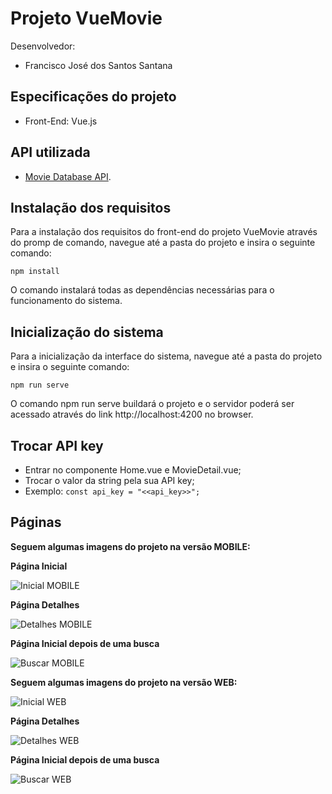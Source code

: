 # Projeto VueMovie

Desenvolvedor:

* Francisco José dos Santos Santana

## Especificações do projeto
* Front-End: Vue.js

## API utilizada 

* [Movie Database API](https://developers.themoviedb.org/3/movies/get-movie-details).


## Instalação dos requisitos
Para a instalação dos requisitos do front-end do projeto VueMovie através do promp de comando, navegue até a pasta do projeto e insira o seguinte comando: 

```
npm install
```

O comando instalará todas as dependências necessárias para o funcionamento do sistema.

## Inicialização do sistema
Para a inicialização da interface do sistema, navegue até a pasta do projeto e insira o seguinte comando: 

```
npm run serve
```

O comando npm run serve buildará o projeto e o servidor poderá ser acessado através do link http://localhost:4200 no browser.

## Trocar API key

* Entrar no componente Home.vue e MovieDetail.vue;
* Trocar o valor da string pela sua API key;
* Exemplo: `const api_key = "<<api_key>>";`

## Páginas

<b>Seguem algumas imagens do projeto na versão MOBILE:</b>

<b>Página Inicial </b>

![Inicial MOBILE](https://i.imgur.com/ruYNezv.jpg)

<b>Página Detalhes</b>

![Detalhes MOBILE](https://i.imgur.com/vI6thg0.jpg)

<b>Página Inicial depois de uma busca</b>

![Buscar MOBILE](https://i.imgur.com/IO4bSPt.jpg)

<b>Seguem algumas imagens do projeto na versão WEB:</b>

![Inicial WEB](https://i.imgur.com/Cf3VoU5.jpg)

<b>Página Detalhes</b>

![Detalhes WEB](https://i.imgur.com/LjscMRR.jpg)

<b>Página Inicial depois de uma busca</b>

![Buscar WEB](https://i.imgur.com/1EQd50z.jpg)

